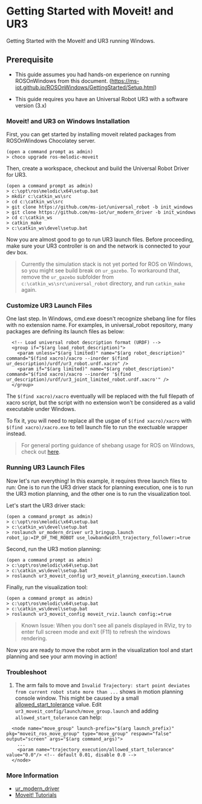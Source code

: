 # Getting Started with Moveit! and UR3
Getting Started with the Moveit! and UR3 running Windows.

## Prerequisite
* This guide assumes you had hands-on experience on running ROSOnWindows from this document. (https://ms-iot.github.io/ROSOnWindows/GettingStarted/Setup.html)

* This guide requires you have an Universal Robot UR3 with a software version (3.x)

### Moveit! and UR3 on Windows Installation
First, you can get started by installing moveit related packages from ROSOnWindows Chocolatey server.
```
(open a command prompt as admin)
> choco upgrade ros-melodic-moveit
```

Then, create a workspace, checkout and build the Universal Robot Driver for UR3.
```
(open a command prompt as admin)
> c:\opt\ros\melodic\x64\setup.bat
> mkdir c:\catkin_ws\src
> cd c:\catkin_ws\src
> git clone https://github.com/ms-iot/universal_robot -b init_windows
> git clone https://github.com/ms-iot/ur_modern_driver -b init_windows
> cd c:\catkin_ws
> catkin_make
> c:\catkin_ws\devel\setup.bat
```

Now you are almost good to go to run UR3 launch files. Before proceeding, make sure your UR3 controller is on and the network is connected to your dev box.

> Currently the simulation stack is not yet ported for ROS on Windows, so you might see build break on `ur_gazebo`. To workaround that, remove the `ur_gazebo` subfolder from `c:\catkin_ws\src\universal_robot` directory, and run `catkin_make` again.

### Customize UR3 Launch Files
One last step. In Windows, cmd.exe doesn't recognize shebang line for files with no extension name. For examples, in universal_robot repository, many packages are defining its launch files as below:
```
  <!-- Load universal robot description format (URDF) -->
  <group if="$(arg load_robot_description)">
    <param unless="$(arg limited)" name="$(arg robot_description)" command="$(find xacro)/xacro --inorder $(find ur_description)/urdf/ur3_robot.urdf.xacro" />
    <param if="$(arg limited)" name="$(arg robot_description)" command="$(find xacro)/xacro --inorder '$(find ur_description)/urdf/ur3_joint_limited_robot.urdf.xacro'" />
  </group>
```

The `$(find xacro)/xacro` eventually will be replaced with the full filepath of xacro script, but the script with no extension won't be considered as a valid executable under Windows.

To fix it, you will need to replace all the usgae of `$(find xacro)/xacro` with `$(find xacro)/xacro.exe` to tell launch file to run the exectuable wrapper instead.

> For general porting guidance of shebang usage for ROS on Windows, check out [here](Porting/Cookbook.md#shebang).

### Running UR3 Launch Files
Now let's run everything! In this example, it requires three launch files to run: One is to run the UR3 driver stack for planning execution, one is to run the UR3 motion planning, and the other one is to run the visualization tool.

Let's start the UR3 driver stack:
```
(open a command prompt as admin)
> c:\opt\ros\melodic\x64\setup.bat
> c:\catkin_ws\devel\setup.bat
> roslaunch ur_modern_driver ur3_bringup.launch robot_ip:=IP_OF_THE_ROBOT use_lowbandwidth_trajectory_follower:=true
```

Second, run the UR3 motion planning:
```
(open a command prompt as admin)
> c:\opt\ros\melodic\x64\setup.bat
> c:\catkin_ws\devel\setup.bat
> roslaunch ur3_moveit_config ur3_moveit_planning_execution.launch
```

Finally, run the visualization tool:
```
(open a command prompt as admin)
> c:\opt\ros\melodic\x64\setup.bat
> c:\catkin_ws\devel\setup.bat
> roslaunch ur3_moveit_config moveit_rviz.launch config:=true
```

> Known Issue: When you don't see all panels displayed in RViz, try to enter full screen mode and exit (F11) to refresh the windows rendering.

Now you are ready to move the robot arm in the visualization tool and start planning and see your arm moving in action!

### Troubleshoot
1. The arm fails to move and `Invalid Trajectory: start point deviates from current robot state more than ...` shows in motion planning console window. This might be caused by a small [allowed_start_tolerance](http://moveit.ros.org/moveit!/ros/2017/01/03/firstIndigoRelease.html) value. Edit `ur3_moveit_config/launch/move_group.launch` and adding `allowed_start_tolerance` can help:
```
  <node name="move_group" launch-prefix="$(arg launch_prefix)" pkg="moveit_ros_move_group" type="move_group" respawn="false" output="screen" args="$(arg command_args)">
    ...
    <param name="trajectory_execution/allowed_start_tolerance" value="0.0"/> <!-- default 0.01, disable 0.0 -->
  </node>
```

### More Information
* [ur_modern_driver](https://github.com/seanyen-msft/rosonWindows)
* [Moveit! Tutorials](https://ros-planning.github.io/moveit_tutorials/)
